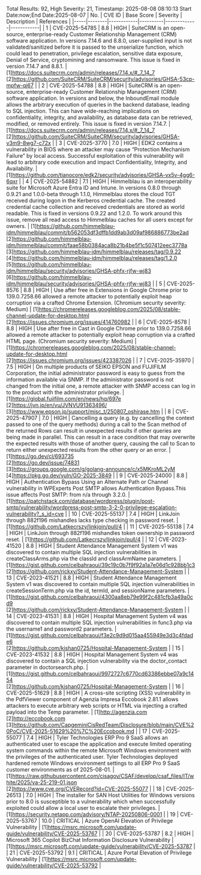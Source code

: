 Total Results: 92, High Severity: 21, Timestamp: 2025-08-08 08:10:13
Start Date:now;End Date:2025-08-07
| No. | CVE ID | Base Score | Severity | Description | References |
|-----|--------|------------|----------|-------------|------------|
| 1 | CVE-2025-54785 | 8.8  | HIGH | SuiteCRM is an open-source, enterprise-ready Customer Relationship Management (CRM) software application. In versions 7.14.6  and 8.8.0, user-supplied input is not validated/sanitized before it is passed to the unserialize function, which could lead to penetration, privilege escalation, sensitive data exposure, Denial of Service, cryptomining and ransomware. This issue is fixed in version 7.14.7 and 8.8.1. | [1]https://docs.suitecrm.com/admin/releases/7.14.x/#_7_14_7<br>[2]https://github.com/SuiteCRM/SuiteCRM/security/advisories/GHSA-53cp-mpfw-qj67 |
| 2 | CVE-2025-54788 | 8.8  | HIGH | SuiteCRM is an open-source, enterprise-ready Customer Relationship Management (CRM) software application. In versions and below, the InboundEmail module allows the arbitrary execution of queries in the backend database, leading to SQL injection. This can have wide-reaching implications on confidentiality, integrity, and availability, as database data can be retrieved, modified, or removed entirely. This issue is fixed in version 7.14.7. | [1]https://docs.suitecrm.com/admin/releases/7.14.x/#_7_14_7<br>[2]https://github.com/SuiteCRM/SuiteCRM/security/advisories/GHSA-v3m9-8wg7-c72x |
| 3 | CVE-2025-3770 | 7.0  | HIGH | EDK2 contains a vulnerability in BIOS where an attacker may cause “Protection Mechanism Failure” by local access. Successful exploitation of this vulnerability will lead to arbitrary code execution and impact Confidentiality, Integrity, and Availability. | [1]https://github.com/tianocore/edk2/security/advisories/GHSA-vx5v-4gg6-6qxr |
| 4 | CVE-2025-54882 | 7.1  | HIGH | Himmelblau is an interoperability suite for Microsoft Azure Entra ID and Intune. In versions 0.8.0 through 0.9.21 and 1.0.0-beta through 1.1.0, Himmelblau stores the cloud TGT received during logon in the Kerberos credential cache. The created credential cache collection and received credentials are stored as world readable. This is fixed in versions 0.9.22 and 1.2.0. To work around this issue, remove all read access to Himmelblau caches for all users except for owners. | [1]https://github.com/himmelblau-idm/himmelblau/commit/b562053df3dffb1dd9ab3d09af986886773be2ad<br>[2]https://github.com/himmelblau-idm/himmelblau/commit/faae58b0384aca8b21b4be5f1c507412eec3778a<br>[3]https://github.com/himmelblau-idm/himmelblau/releases/tag/0.9.22<br>[4]https://github.com/himmelblau-idm/himmelblau/releases/tag/1.2.0<br>[5]https://github.com/himmelblau-idm/himmelblau/security/advisories/GHSA-phfx-rjfw-wj83<br>[6]https://github.com/himmelblau-idm/himmelblau/security/advisories/GHSA-phfx-rjfw-wj83 |
| 5 | CVE-2025-8576 | 8.8  | HIGH | Use after free in Extensions in Google Chrome prior to 139.0.7258.66 allowed a remote attacker to potentially exploit heap corruption via a crafted Chrome Extension. (Chromium security severity: Medium) | [1]https://chromereleases.googleblog.com/2025/08/stable-channel-update-for-desktop.html<br>[2]https://issues.chromium.org/issues/414760982 |
| 6 | CVE-2025-8578 | 8.8  | HIGH | Use after free in Cast in Google Chrome prior to 139.0.7258.66 allowed a remote attacker to potentially exploit heap corruption via a crafted HTML page. (Chromium security severity: Medium) | [1]https://chromereleases.googleblog.com/2025/08/stable-channel-update-for-desktop.html<br>[2]https://issues.chromium.org/issues/423387026 |
| 7 | CVE-2025-35970 | 7.5  | HIGH | On multiple products of SEIKO EPSON and FUJIFILM Corporation, the initial administrator password is easy to guess from the information available via SNMP. If the administrator password is not changed from the initial one, a remote attacker with SNMP access can log in to the product with the administrator privilege. | [1]https://global.fujifilm.com/en/news/hq/697e<br>[2]https://jvn.jp/en/vu/JVNVU91363496/<br>[3]https://www.epson.jp/support/misc_t/250807_oshirase.htm |
| 8 | CVE-2025-47907 | 7.0  | HIGH | Cancelling a query (e.g. by cancelling the context passed to one of the query methods) during a call to the Scan method of the returned Rows can result in unexpected results if other queries are being made in parallel. This can result in a race condition that may overwrite the expected results with those of another query, causing the call to Scan to return either unexpected results from the other query or an error. | [1]https://go.dev/cl/693735<br>[2]https://go.dev/issue/74831<br>[3]https://groups.google.com/g/golang-announce/c/x5MKroML2yM<br>[4]https://pkg.go.dev/vuln/GO-2025-3849 |
| 9 | CVE-2025-24000 | 8.8  | HIGH | Authentication Bypass Using an Alternate Path or Channel vulnerability in WPExperts Post SMTP allows Authentication Bypass.This issue affects Post SMTP: from n/a through 3.2.0. | [1]https://patchstack.com/database/wordpress/plugin/post-smtp/vulnerability/wordpress-post-smtp-3-2-0-privilege-escalation-vulnerability?_s_id=cve |
| 10 | CVE-2025-55137 | 7.4  | HIGH | LinkJoin through 882f196 mishandles lacks type checking in password reset. | [1]https://github.com/Latkecrszy/linkjoin/pull/4 |
| 11 | CVE-2025-55138 | 7.4  | HIGH | LinkJoin through 882f196 mishandles token ownership in password reset. | [1]https://github.com/Latkecrszy/linkjoin/pull/4 |
| 12 | CVE-2023-41520 | 8.8  | HIGH | Student Attendance Management System v1 was discovered to contain multiple SQL injection vulnerabilities in createClassArms.php via the classId and classArmName parameters. | [1]https://gist.github.com/celbahraoui/39c19c0b7f9f92a1a7e06d1c928bb1c3<br>[2]https://github.com/rickxy/Student-Attendance-Management-System |
| 13 | CVE-2023-41521 | 8.8  | HIGH | Student Attendance Management System v1 was discovered to contain multiple SQL injection vulnerabilities in createSessionTerm.php via the id, termId, and sessionName parameters. | [1]https://gist.github.com/celbahraoui/4300aa8eb79e99f2c481cfb3a49a0cd9<br>[2]https://github.com/rickxy/Student-Attendance-Management-System |
| 14 | CVE-2023-41531 | 8.8  | HIGH | Hospital Management System v4 was discovered to contain multiple SQL injection vulnerabilities in func3.php via the username1 and password2 parameters. | [1]https://gist.github.com/celbahraoui/f3e2c9d9d015aa455949e3d3c4fdade6<br>[2]https://github.com/kishan0725/Hospital-Management-System |
| 15 | CVE-2023-41532 | 8.8  | HIGH | Hospital Management System v4 was discovered to contain a SQL injection vulnerability via the doctor_contact parameter in doctorsearch.php. | [1]https://gist.github.com/celbahraoui/9972727c6770cd63386ebbe07a9c1454<br>[2]https://github.com/kishan0725/Hospital-Management-System |
| 16 | CVE-2025-51629 | 8.8  | HIGH | A cross-site scripting (XSS) vulnerability in the PdfViewer component of Agenzia Impresa Eccobook 2.81.1 allows attackers to execute arbitrary web scripts or HTML via injecting a crafted payload into the Temp parameter. | [1]http://agenzia.com<br>[2]http://eccobook.com<br>[3]https://github.com/CapgeminiCisRedTeam/Disclosure/blob/main/CVE%20PoC/CVE-2025-51629%20%7C%20Eccobook.md |
| 17 | CVE-2025-55077 | 7.4  | HIGH | Tyler Technologies ERP Pro 9 SaaS allows an authenticated user to escape the application and execute limited operating system commands within the remote Microsoft Windows environment with the privileges of the authenticated user. Tyler Technologies deployed hardened remote Windows environment settings to all ERP Pro 9 SaaS customer environments as of 2025-08-01. | [1]https://raw.githubusercontent.com/cisagov/CSAF/develop/csaf_files/IT/white/2025/va-25-219-01.json<br>[2]https://www.cve.org/CVERecord?id=CVE-2025-55077 |
| 18 | CVE-2025-26513 | 7.0  | HIGH | The installer for SAN Host Utilities for Windows versions prior to 8.0 is susceptible to a vulnerability which when successfully exploited could allow a local user to escalate their privileges. | [1]https://security.netapp.com/advisory/NTAP-20250806-0001 |
| 19 | CVE-2025-53767 | 10.0  | CRITICAL | Azure OpenAI Elevation of Privilege Vulnerability | [1]https://msrc.microsoft.com/update-guide/vulnerability/CVE-2025-53767 |
| 20 | CVE-2025-53787 | 8.2  | HIGH | Microsoft 365 Copilot BizChat Information Disclosure Vulnerability | [1]https://msrc.microsoft.com/update-guide/vulnerability/CVE-2025-53787 |
| 21 | CVE-2025-53792 | 9.1  | CRITICAL | Azure Portal Elevation of Privilege Vulnerability | [1]https://msrc.microsoft.com/update-guide/vulnerability/CVE-2025-53792 |
